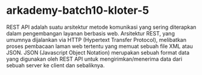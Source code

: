 # arkademy-batch10-kloter-5
REST API adalah suatu arsitektur metode komunikasi yang sering diterapkan dalam pengembangan layanan berbasis web. Arsitektur REST, yang umumnya dijalankan via HTTP (Hypertext Transfer Protocol), melibatkan proses pembacaan laman web tertentu yang memuat sebuah file XML atau JSON. JSON (Javascript Object Notation) merupakan sebuah format data yang digunakan oleh REST API untuk mengirimkan/menerima data dari sebuah server ke client dan sebaliknya.
